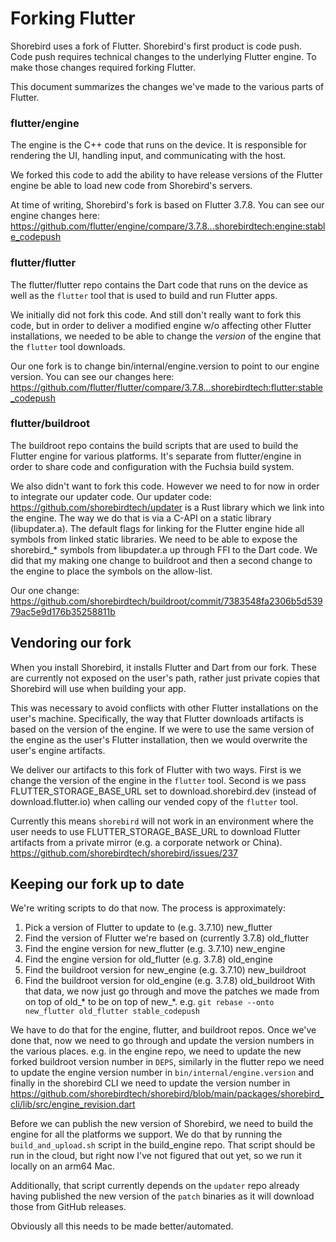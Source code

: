 # Forking Flutter

Shorebird uses a fork of Flutter.  Shorebird's first product is code push.
Code push requires technical changes to the underlying Flutter engine.  To make
those changes required forking Flutter.

This document summarizes the changes we've made to the various parts of Flutter.

### flutter/engine

The engine is the C++ code that runs on the device.  It is responsible for
rendering the UI, handling input, and communicating with the host.

We forked this code to add the ability to have release versions of the Flutter
engine be able to load new code from Shorebird's servers.

At time of writing, Shorebird's fork is based on Flutter 3.7.8.  You can see
our engine changes here:
https://github.com/flutter/engine/compare/3.7.8...shorebirdtech:engine:stable_codepush

### flutter/flutter

The flutter/flutter repo contains the Dart code that runs on the device as well
as the `flutter` tool that is used to build and run Flutter apps.

We initially did not fork this code.  And still don't really want to fork
this code, but in order to deliver a modified engine w/o affecting other
Flutter installations, we needed to be able to change the *version* of the
engine that the `flutter` tool downloads.

Our one fork is to change bin/internal/engine.version to point to our
engine version.  You can see our changes here:
https://github.com/flutter/flutter/compare/3.7.8...shorebirdtech:flutter:stable_codepush


### flutter/buildroot

The buildroot repo contains the build scripts that are used to build the
Flutter engine for various platforms.  It's separate from flutter/engine in
order to share code and configuration with the Fuchsia build system.

We also didn't want to fork this code.  However we need to for now in order
to integrate our updater code.  Our updater code:
https://github.com/shorebirdtech/updater
is a Rust library which we link into the engine.  The way we do that is via
a C-API on a static library (libupdater.a).  The default flags for linking
for the Flutter engine hide all symbols from linked static libraries.  We
need to be able to expose the shorebird_* symbols from libupdater.a up through
FFI to the Dart code.  We did that my making one change to buildroot and then
a second change to the engine to place the symbols on the allow-list.

Our one change:
https://github.com/shorebirdtech/buildroot/commit/7383548fa2306b5d53979ac5e9d176b35258811b


## Vendoring our fork

When you install Shorebird, it installs Flutter and Dart from our fork.  These
are currently not exposed on the user's path, rather just private copies
that Shorebird will use when building your app.

This was necessary to avoid conflicts with other Flutter installations on the
user's machine.  Specifically, the way that Flutter downloads artifacts is
based on the version of the engine.  If we were to use the same version of the
engine as the user's Flutter installation, then we would overwrite the user's
engine artifacts.

We deliver our artifacts to this fork of Flutter with two ways.  First is we
change the version of the engine in the `flutter` tool.  Second is we pass
FLUTTER_STORAGE_BASE_URL set to download.shorebird.dev (instead of
download.flutter.io) when calling our vended copy of the `flutter` tool.

Currently this means `shorebird` will not work in an environment where the
user needs to use FLUTTER_STORAGE_BASE_URL to download Flutter artifacts 
from a private mirror (e.g. a corporate network or China).
https://github.com/shorebirdtech/shorebird/issues/237

## Keeping our fork up to date

We're writing scripts to do that now.  The process is approximately:

1. Pick a version of Flutter to update to (e.g. 3.7.10) new_flutter
2. Find the version of Flutter we're based on (currently 3.7.8) old_flutter
3. Find the engine version for new_flutter (e.g. 3.7.10) new_engine
4. Find the engine version for old_flutter (e.g. 3.7.8) old_engine
5. Find the buildroot version for new_engine (e.g. 3.7.10) new_buildroot
6. Find the buildroot version for old_engine (e.g. 3.7.8) old_buildroot
With that data, we now just go through and move the patches we made from
on top of old_* to be on top of new_*.  e.g.
`git rebase --onto new_flutter old_flutter stable_codepush`

We have to do that for the engine, flutter, and buildroot repos.
Once we've done that, now we need to go through and update the version
numbers in the various places.  e.g. in the engine repo, we need to update
the new forked buildroot version number in `DEPS`, similarly in the flutter
repo we need to update the engine version number in `bin/internal/engine.version`
and finally in the shorebird CLI we need to update the version number in
https://github.com/shorebirdtech/shorebird/blob/main/packages/shorebird_cli/lib/src/engine_revision.dart

Before we can publish the new version of Shorebird, we need to build the
engine for all the platforms we support.  We do that by running the
`build_and_upload.sh` script in the build_engine repo.  That script should
be run in the cloud, but right now I've not figured that out yet, so we run
it locally on an arm64 Mac.

Additionally, that script currently depends on the `updater` repo already
having published the new version of the `patch` binaries as it will download
those from GitHub releases.

Obviously all this needs to be made better/automated.